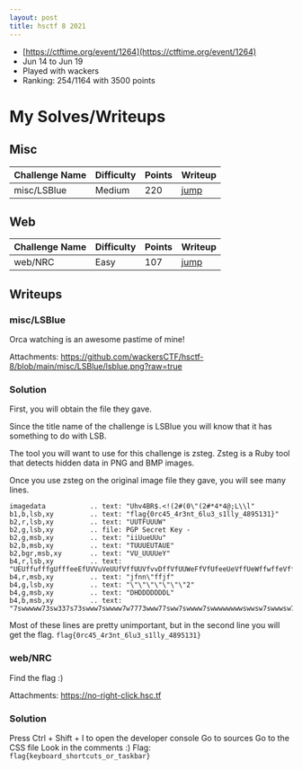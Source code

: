 ```yaml
---
layout: post
title: hsctf 8 2021
---
```


- [https://ctftime.org/event/1264](https://ctftime.org/event/1264)
- Jun 14 to Jun 19
- Played with wackers
- Ranking: 254/1164 with 3500 points

# My Solves/Writeups

## Misc

| Challenge Name | Difficulty | Points | Writeup |
|---|---|---|---|
| misc/LSBlue | Medium | 220 | [jump](#miscLSBlue) |

## Web

| Challenge Name | Difficulty | Points | Writeup |
|---|---|---|---|
| web/NRC | Easy | 107 | [jump](#webNRC) |

## Writeups
### misc/LSBlue

Orca watching is an awesome pastime of mine!

Attachments: https://github.com/wackersCTF/hsctf-8/blob/main/misc/LSBlue/lsblue.png?raw=true

### Solution
First, you will obtain the file they gave.

Since the title name of the challenge is LSBlue you will know that it has something to do with LSB.

The tool you will want to use for this challenge is zsteg.
Zsteg is a Ruby tool that detects hidden data in PNG and BMP images.

Once you use zsteg on the original image file they gave, you will see many lines.

```
imagedata           .. text: "Uhv4BR$.<!(2#(0\"(2#*4*4@;L\\l"
b1,b,lsb,xy         .. text: "flag{0rc45_4r3nt_6lu3_s1lly_4895131}"
b2,r,lsb,xy         .. text: "UUTFUUUW"
b2,g,lsb,xy         .. file: PGP Secret Key -
b2,g,msb,xy         .. text: "iiUueUUu"
b2,b,msb,xy         .. text: "TUUUEUTAUE"
b2,bgr,msb,xy       .. text: "VU_UUUUeY"
b4,r,lsb,xy         .. text: "UEUffufffgUfffeeEfUVVuVeUUfVffUUVfvvDffVfUUWeFfVfUfeeUeVffUeWffwffeVffeffVfefffvfUEeffffeUgUUUffVeVeUUVfffUfUfeUWvffVefefUfvfgUUVffgeUvfUUfgffeVeVgfffUUUUUUUUUUUVehveUfUVfegeUUUUVgeUVggeUUUUUUUUUUUeVgvVUUUvUEUVvVuUUUfeUUUVvfVffffVfffeVfgeUUUUUUUVffeUUUUVeV"
b4,r,msb,xy         .. text: "jfnn\"ffjf"
b4,g,lsb,xy         .. text: "\"\"\"\"\"\"\"2"
b4,g,msb,xy         .. text: "DHDDDDDDDL"
b4,b,msb,xy         .. text: "7swwwww73sw337s73swww7swwww7w7773www77sww7swwww7swwwwwwwwswwsw7swwwsw7s7ww77sswwwww7wwwww7sww7333s333swww7333s7s"
```

Most of these lines are pretty unimportant, but in the second line you will get the flag. ```flag{0rc45_4r3nt_6lu3_s1lly_4895131}```

### web/NRC

Find the flag :)

Attachments: https://no-right-click.hsc.tf

### Solution
Press Ctrl + Shift + I to open the developer console
Go to sources
Go to the CSS file
Look in the comments :)
Flag: ```flag{keyboard_shortcuts_or_taskbar}```
